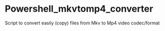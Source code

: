 # Powershell_mkvtomp4_converter
Script to convert easily (copy) files from Mkv to Mp4 video codec/format
